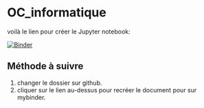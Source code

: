 # OC_informatique

voilà le lien pour créer le Jupyter notebook: 

[![Binder](https://mybinder.org/badge_logo.svg)](https://mybinder.org/v2/gh/arthurdromard/OC_informatique/main)

## Méthode à suivre

1. changer le dossier sur github. 
2. cliquer sur le lien au-dessus pour recréer le document pour sur mybinder. 



